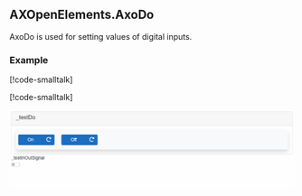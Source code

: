 ## AXOpenElements.AxoDo

AxoDo is used for setting values of digital inputs.

### Example

[!code-smalltalk[](../app/src/Documentation/DocumentationContext.st?name=AxoDoDeclaration)]

[!code-smalltalk[](../app/src/Documentation/DocumentationContext.st?name=AxoDoExample)]

![AxoDo](assets/axodo.gif)